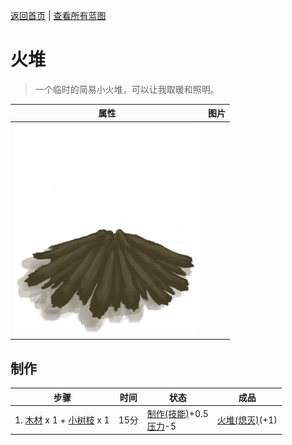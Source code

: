 [返回首页](index.md)   |  [查看所有蓝图](blueprint.md)
# 火堆  
> 一个临时的简易小火堆，可以让我取暖和照明。  
  
  属性  |   图片   
 ----  |  ----:   
   |  ![](Sprite/FireExtinguished.png)   
  
## 制作  
步骤  |  时间  |  状态  |  成品  
----  |  ----  |  ----  |  ----  
1. [木材](Wood.md) x 1 + [小树枝](Sticks.md) x 1  |  15分  |  [制作(技能)](Skill_Crafting.md)+0.5<br>[压力](Stress.md)-5  |  [火堆(熄灭)](FireExtinguished.md)(+1)  
